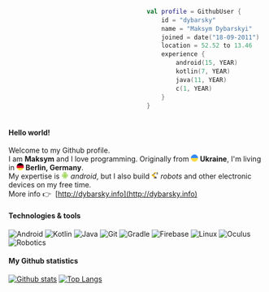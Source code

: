 ```kotlin
  
                                      val profile = GithubUser {
                                          id = "dybarsky"
                                          name = "Maksym Dybarskyi"
                                          joined = date("18-09-2011")
                                          location = 52.52 to 13.46
                                          experience {
                                              android(15, YEAR)
                                              kotlin(7, YEAR)
                                              java(11, YEAR)
                                              c(1, YEAR)
                                          }
                                      }
   
```

#### Hello world!
Welcome to my Github profile.  
I am **Maksym** and I love programming. Originally from <img width="14" height="14" src="https://raw.githubusercontent.com/dybarsky/dybarsky/master/media/ukraine.png"/> **Ukraine**, I'm living in <img width="14" height="14" src="https://raw.githubusercontent.com/dybarsky/dybarsky/master/media/germany.png"/> **Berlin, Germany**.  
My expertise is <img width="14" height="14" src="https://raw.githubusercontent.com/dybarsky/dybarsky/master/media/android.png"/> _android_, but I also build <img width="14" height="14" src="https://raw.githubusercontent.com/dybarsky/dybarsky/master/media/robot.png"/> _robots_ and other electronic devices on my free time.   
More info 👉 &nbsp;[http://dybarsky.info](http://dybarsky.info)

#### Technologies & tools
![Android](https://img.shields.io/badge/-Android-262626?style=flat-square&logo=android)
![Kotlin](https://img.shields.io/badge/-Kotlin-262626?style=flat-square&logo=kotlin)
![Java](https://img.shields.io/badge/-Java-262626?style=flat-square&logo=java)
![Git](https://img.shields.io/badge/-Git-262626?style=flat-square&logo=git)
![Gradle](https://img.shields.io/badge/-Gradle-262626?style=flat-square&logo=gradle)
![Firebase](https://img.shields.io/badge/-Firebase-262626?style=flat-square&logo=firebase)
![Linux](https://img.shields.io/badge/-Linux-262626?style=flat-square&logo=linux)
![Oculus](https://img.shields.io/badge/-Oculus-262626?style=flat-square&logo=oculus)
![Robotics](https://img.shields.io/badge/-Robotics-262626?style=flat-square&logo=arduino)

#### My Github statistics
[![Github stats](https://github-readme-stats.vercel.app/api?username=dybarsky&count_private=true&show_icons=true&line_height=25&include_all_commits=true&hide=contribs&hide_title=true&title_color=ffffff&bg_color=3b3c3d&text_color=b1aea6&icon_color=f0f0f0)](https://github.com/anuraghazra/github-readme-stats) 
[![Top Langs](https://github-readme-stats.vercel.app/api/top-langs/?username=dybarsky&theme=tokyonight&layout=compact&hide_title=true&bg_color=3b3c3d&text_color=b1aea6)](https://github.com/anuraghazra/github-readme-stats)
